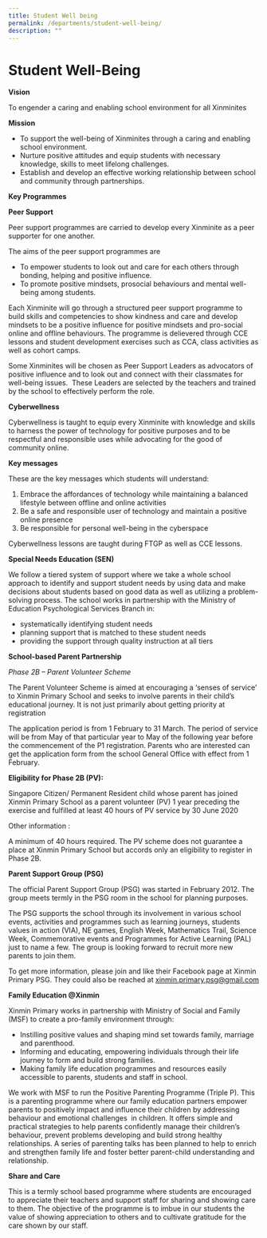 ```yaml
---
title: Student Well being
permalink: /departments/student-well-being/
description: ""
---
```

# **Student Well-Being**

**Vision**

To engender a caring and enabling school environment for all Xinminites

**Mission**

*   To support the well-being of Xinminites through a caring and enabling school environment.
*   Nurture positive attitudes and equip students with necessary knowledge, skills to meet lifelong challenges.
*   Establish and develop an effective working relationship between school and community through partnerships.




**Key Programmes**

**Peer Support**

Peer support programmes are carried to develop every Xinminite as a peer supporter for one another.

The aims of the peer support programmes are

*   To empower students to look out and care for each others through bonding, helping and positive influence.
*   To promote positive mindsets, prosocial behaviours and mental well-being among students.

Each Xinminite will go through a structured peer support programme to build skills and competencies to show kindness and care and develop mindsets to be a positive influence for positive mindsets and pro-social online and offline behaviours. The programme is delievered through CCE lessons and student development exercises such as CCA, class activities as well as cohort camps.

Some Xinminites will be chosen as Peer Support Leaders as advocators of positive influence and to look out and connect with their classmates for well-being issues.&nbsp; These Leaders are selected by the teachers and trained by the school to effectively perform the role.

**Cyberwellness**

Cyberwellness is taught to equip every Xinminite with knowledge and skills to harness the power of technology for positive purposes and to be respectful and responsible uses while advocating for the good of community online.

**Key messages**

These are the key messages which students will understand:

1.  Embrace the affordances of technology while maintaining a balanced lifestyle between offline and online activities
2.  Be a safe and responsible user of technology and maintain a positive online presence
3.  Be responsible for personal well-being in the cyberspace

Cyberwellness lessons are taught during FTGP as well as CCE lessons.

**Special Needs Education (SEN)**

We follow a tiered system of support where we take a whole school approach to identify and support student needs by using data and make decisions about students based on good data as well as utilizing a problem-solving process. The school works in partnership with the Ministry of Education Psychological Services Branch in:

*   systematically identifying student needs
*   planning support that is matched to these student needs
*   providing the support through quality instruction at all tiers

**School-based Parent Partnership**

_Phase 2B – Parent Volunteer Scheme_

The Parent Volunteer Scheme is aimed at encouraging a ‘senses of service’ to Xinmin Primary School and seeks to involve parents in their child’s educational journey. It is not just primarily about getting priority at registration

The application period is from 1 February to 31 March. The period of service will be from May of that particular year to May of the following year before the commencement of the P1 registration. Parents who are interested can get the application form from the school General Office with effect from 1 February.

**Eligibility for Phase 2B (PV):**

Singapore Citizen/ Permanent Resident child whose parent has joined Xinmin Primary School as a parent volunteer (PV) 1 year preceding the exercise and fulfilled at least 40 hours of PV service by 30 June 2020

Other information :

A minimum of 40 hours required. The PV scheme does not guarantee a place at Xinmin Primary School but accords only an eligibility to register in Phase 2B.

**Parent Support Group (PSG)**

The official Parent Support Group (PSG) was started in February 2012. The group meets termly in the PSG room in the school for planning purposes.

The PSG supports the school through its involvement in various school events, activities and programmes such as learning journeys, students values in action (VIA), NE games, English Week, Mathematics Trail, Science Week, Commemorative events and Programmes for Active Learning (PAL) just to name a few. The group is looking forward to recruit more new parents to join them.

To get more information, please join and like their Facebook page at Xinmin Primary PSG. They could also be reached at xinmin.primary.psg@gmail.com

**Family Education @Xinmin**

Xinmin Primary works in partnership with Ministry of Social and Family (MSF) to create a pro-family environment through:

*   Instilling positive values and shaping mind set towards family, marriage and parenthood.
*   Informing and educating, empowering individuals through their life journey to form and build strong families.
*   Making family life education programmes and resources easily accessible to parents, students and staff in school.

We work with MSF to run the Positive Parenting Programme (Triple P). This is a parenting programme where our family education partners empower parents to positively impact and influence their children by addressing&nbsp; behaviour and emotional challenges&nbsp; in children. It offers simple and practical strategies to help parents confidently manage their children’s behaviour, prevent problems developing and build strong healthy relationships. A series of parenting talks has been planned to help to enrich and strengthen family life and foster better parent-child understanding and relationship.

**Share and Care**

This is a termly school based programme where students are encouraged to appreciate their teachers and support staff for sharing and showing care to them. The objective of the programme is to imbue in our students the value of showing appreciation to others and to cultivate gratitude for the care shown by our staff.

